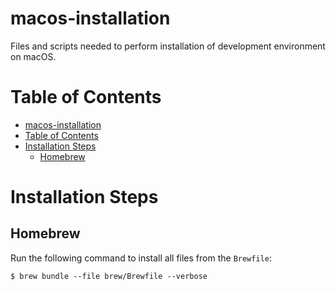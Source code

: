 # macos-installation

Files and scripts needed to perform installation of development environment on macOS.

# Table of Contents

- [macos-installation](#macos-installation)
- [Table of Contents](#table-of-contents)
- [Installation Steps](#installation-steps)
  - [Homebrew](#homebrew)

# Installation Steps

## Homebrew

Run the following command to install all files from the `Brewfile`:

```console
$ brew bundle --file brew/Brewfile --verbose
```
